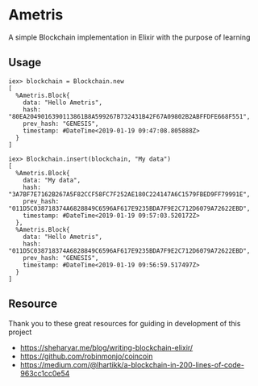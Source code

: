 # Ametris

A simple Blockchain implementation in Elixir with the purpose of learning

## Usage

```iex
iex> blockchain = Blockchain.new
[
  %Ametris.Block{
    data: "Hello Ametris",
    hash: "80EA2049016390113861B8A599267B732431B42F67A09802B2ABFFDFE668F551",
    prev_hash: "GENESIS",
    timestamp: #DateTime<2019-01-19 09:47:08.805888Z>
  }
]

iex> Blockchain.insert(blockchain, "My data")
[
  %Ametris.Block{
    data: "My data",
    hash: "3A7BF7E7162B267A5F82CCF58FC7F252AE180C224147A6C1579FBED9FF79991E",
    prev_hash: "011D5C038718374A6828849C6596AF617E9235BDA7F9E2C712D6079A72622EBD",
    timestamp: #DateTime<2019-01-19 09:57:03.520172Z>
  },
  %Ametris.Block{
    data: "Hello Ametris",
    hash: "011D5C038718374A6828849C6596AF617E9235BDA7F9E2C712D6079A72622EBD",
    prev_hash: "GENESIS",
    timestamp: #DateTime<2019-01-19 09:56:59.517497Z>
  }
]
```

## Resource

Thank you to these great resources for guiding in development of this project

- https://sheharyar.me/blog/writing-blockchain-elixir/
- https://github.com/robinmonjo/coincoin
- https://medium.com/@lhartikk/a-blockchain-in-200-lines-of-code-963cc1cc0e54
